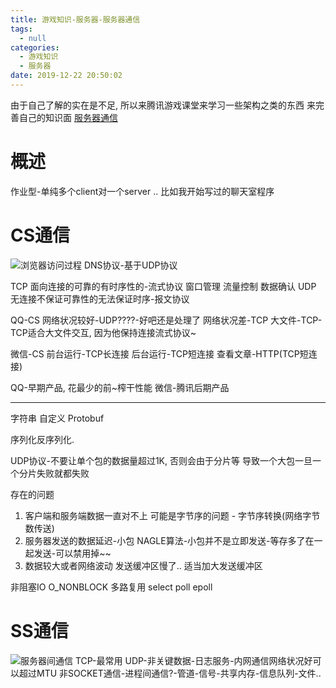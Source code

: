 ```yaml
---
title: 游戏知识-服务器-服务器通信
tags:
  - null
categories:
  - 游戏知识
  - 服务器
date: 2019-12-22 20:50:02
---
```


由于自己了解的实在是不足, 所以来腾讯游戏课堂来学习一些架构之类的东西 来完善自己的知识面
[服务器通信](https://gameinstitute.qq.com/course/detail/10096)
<!--more-->
# 概述
作业型-单纯多个client对一个server .. 比如我开始写过的聊天室程序

# CS通信
![浏览器访问过程]()
DNS协议-基于UDP协议

TCP
面向连接的可靠的有时序性的-流式协议
窗口管理
流量控制
数据确认
UDP
无连接不保证可靠性的无法保证时序-报文协议

QQ-CS
网络状况较好-UDP????-好吧还是处理了
网络状况差-TCP
大文件-TCP-TCP适合大文件交互, 因为他保持连接流式协议~

微信-CS
前台运行-TCP长连接
后台运行-TCP短连接
查看文章-HTTP(TCP短连接)

QQ-早期产品, 花最少的前~榨干性能
微信-腾讯后期产品

----------------
字符串
自定义
Protobuf

序列化反序列化.

UDP协议-不要让单个包的数据量超过1K, 否则会由于分片等 导致一个大包一旦一个分片失败就都失败

存在的问题
1. 客户端和服务端数据一直对不上
可能是字节序的问题 - 字节序转换(网络字节数传送)
2. 服务器发送的数据延迟-小包
NAGLE算法-小包并不是立即发送-等存多了在一起发送-可以禁用掉~~
3. 数据较大或者网络波动
发送缓冲区慢了.. 适当加大发送缓冲区

非阻塞IO
O_NONBLOCK
多路复用
select
poll
epoll

# SS通信
![服务器间通信]()
TCP-最常用
UDP-非关键数据-日志服务-内网通信网络状况好可以超过MTU
非SOCKET通信-进程间通信?-管道-信号-共享内存-信息队列-文件..